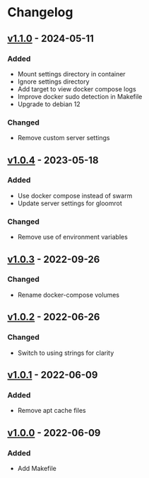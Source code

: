 # Changelog

## [v1.1.0](https://github.com/fboulnois/vrising-docker/compare/v1.0.4...v1.1.0) - 2024-05-11

### Added

* Mount settings directory in container
* Ignore settings directory
* Add target to view docker compose logs
* Improve docker sudo detection in Makefile
* Upgrade to debian 12

### Changed

* Remove custom server settings

## [v1.0.4](https://github.com/fboulnois/vrising-docker/compare/v1.0.3...v1.0.4) - 2023-05-18

### Added

* Use docker compose instead of swarm
* Update server settings for gloomrot

### Changed

* Remove use of environment variables

## [v1.0.3](https://github.com/fboulnois/vrising-docker/compare/v1.0.2...v1.0.3) - 2022-09-26

### Changed

* Rename docker-compose volumes

## [v1.0.2](https://github.com/fboulnois/vrising-docker/compare/v1.0.1...v1.0.2) - 2022-06-26

### Changed

* Switch to using strings for clarity

## [v1.0.1](https://github.com/fboulnois/vrising-docker/compare/v1.0.0...v1.0.1) - 2022-06-09

### Added

* Remove apt cache files

## [v1.0.0](https://github.com/fboulnois/vrising-docker/releases/tag/v1.0.0) - 2022-06-09

### Added

* Add Makefile
